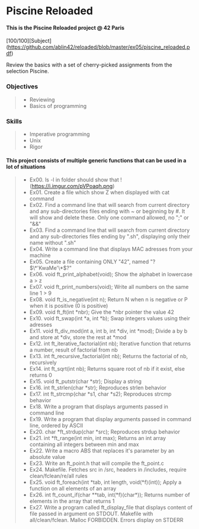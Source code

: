 # Piscine Reloaded
#### This is the Piscine Reloaded project @ 42 Paris
[100/100][Subject] (https://github.com/ablin42/reloaded/blob/master/ex05/piscine_reloaded.pdf)

Review the basics with a set of cherry-picked assignments from the selection Piscine.

### Objectives
> - Reviewing
> - Basics of programming 
### Skills
> - Imperative programming
> - Unix
> - Rigor

#### This project consists of multiple generic functions that can be used in a lot of situations
> - Ex00. ls -l in folder should show that !(https://i.imgur.com/pVPoaqh.png)
> - Ex01. Create a file which show Z when displayed with cat command
> - Ex02. Find a command line that will search from current directory and any sub-directories files ending with ~ or beginning by #. It will show and delete these. Only one command allowed, no ";" or "&&"
> - Ex03. Find a command line that will search from current directory and any sub-directories files ending by ".sh", displaying only their name without ".sh"
> - Ex04. Write a command line that displays MAC adresses from your machine
> - Ex05. Create a file containing ONLY "42", named "\?$\*'KwaMe'\*$?\"
> - Ex06. void ft_print_alphabet(void); Show the alphabet in lowercase a > z
> - Ex07. void ft_print_numbers(void); Write all numbers on the same line 1 > 9
> - Ex08. void ft_is_negative(int n); Return N when n is negative or P when it is positive (0 is positive)
> - Ex09. void ft_ft(int \*nbr); Give the \*nbr pointer the value 42
> - Ex10. void ft_swap(int \*a, int \*b); Swap integers values using their adresses
> - Ex11. void ft_div_mod(int a, int b, int \*div, int \*mod); Divide a by b and store at \*div, store the rest at \*mod
> - Ex12. int ft_iterative_factorial(int nb); Iterative function that returns a number, result of factorial from nb
> - Ex13. int ft_recursive_factorial(int nb); Returns the factorial of nb, recursively
> - Ex14. int ft_sqrt(int nb); Returns square root of nb if it exist, else returns 0
> - Ex15. void ft_putstr(char \*str); Display a string
> - Ex16. int ft_strlen(char \*str); Reproduces strlen behavior
> - Ex17. int ft_strcmp(char \*s1, char \*s2); Reproduces strcmp behavior
> - Ex18. Write a program that displays arguments passed in command line
> - Ex19. Write a program that display arguments passed in command line, ordered by ASCII
> - Ex20. char \*ft_strdup(char \*src); Reproduces strdup behavior
> - Ex21. int \*ft_range(int min, int max); Returns an int array containing all integers between min and max
> - Ex22. Write a macro ABS that replaces it's parameter by an absolute value
> - Ex23. Write an ft_point.h that will compile the ft_point.c
> - Ex24. Makefile. Fetches src in /src, headers in /includes, require clean/fclean/re/all rules
> - Ex25. void ft_foreach(int \*tab, int length, void(\*f)(int)); Apply a function on all elements of an array
> - Ex26. int ft_count_if(char \*\*tab, int(\*f)(char\*)); Returns number of elements in the array that returns 1
> - Ex27. Write a program called ft_display_file that displays content of file passed in argument on STDOUT. Makefile with all/clean/fclean. Malloc FORBIDDEN. Errors display on STDERR
